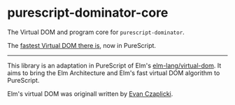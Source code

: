 # purescript-dominator-core

The Virtual DOM and program core for `purescript-dominator`.

The [fastest Virtual DOM there is](http://elm-lang.org/blog/blazing-fast-html-round-two), now in PureScript.

----

This library is an adaptation in PureScript of Elm's [elm-lang/virtual-dom](https://github.com/elm-lang/virtual-dom). It aims to bring the Elm Architecture and Elm's fast virtual DOM algorithm to PureScript.

Elm's virtual DOM was originall written by [Evan Czaplicki](https://github.com/evancz).

